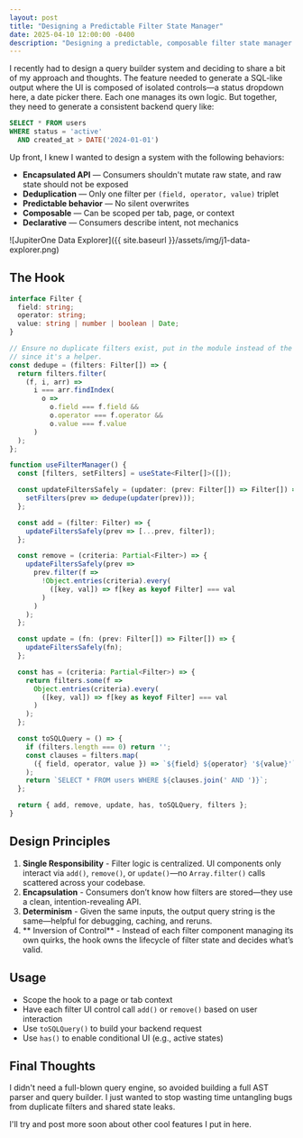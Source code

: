 ```yaml
---
layout: post
title: "Designing a Predictable Filter State Manager"
date: 2025-04-10 12:00:00 -0400
description: "Designing a predictable, composable filter state manager for query-building UIs. Covers API encapsulation, deduplication, and SQL query generation using React hooks."
---
```

I recently had to design a query builder system and deciding to share a bit of my approach and thoughts. The feature needed to generate a SQL-like output where the UI is composed of isolated controls—a status dropdown here, a date picker there. Each one manages its own logic. But together, they need to generate a consistent backend query like:

```sql
SELECT * FROM users
WHERE status = 'active'
  AND created_at > DATE('2024-01-01')
```

Up front, I knew I wanted to design a system with the following behaviors:
- **Encapsulated API** — Consumers shouldn't mutate raw state, and raw state should not be exposed 
- **Deduplication** — Only one filter per `(field, operator, value)` triplet  
- **Predictable behavior** — No silent overwrites  
- **Composable** — Can be scoped per tab, page, or context  
- **Declarative** — Consumers describe intent, not mechanics
  
![JupiterOne Data Explorer]({{ site.baseurl }}/assets/img/j1-data-explorer.png)

## The Hook

```ts
interface Filter {
  field: string;
  operator: string;
  value: string | number | boolean | Date;
}

// Ensure no duplicate filters exist, put in the module instead of the hook
// since it's a helper.
const dedupe = (filters: Filter[]) => {
  return filters.filter(
    (f, i, arr) =>
      i === arr.findIndex(
        o =>
          o.field === f.field &&
          o.operator === f.operator &&
          o.value === f.value
      )
  );
};

function useFilterManager() {
  const [filters, setFilters] = useState<Filter[]>([]);

  const updateFiltersSafely = (updater: (prev: Filter[]) => Filter[]) => {
    setFilters(prev => dedupe(updater(prev)));
  };

  const add = (filter: Filter) => {
    updateFiltersSafely(prev => [...prev, filter]);
  };

  const remove = (criteria: Partial<Filter>) => {
    updateFiltersSafely(prev =>
      prev.filter(f =>
        !Object.entries(criteria).every(
          ([key, val]) => f[key as keyof Filter] === val
        )
      )
    );
  };

  const update = (fn: (prev: Filter[]) => Filter[]) => {
    updateFiltersSafely(fn);
  };

  const has = (criteria: Partial<Filter>) => {
    return filters.some(f =>
      Object.entries(criteria).every(
        ([key, val]) => f[key as keyof Filter] === val
      )
    );
  };

  const toSQLQuery = () => {
    if (filters.length === 0) return '';
    const clauses = filters.map(
      ({ field, operator, value }) => `${field} ${operator} '${value}'`
    );
    return `SELECT * FROM users WHERE ${clauses.join(' AND ')}`;
  };

  return { add, remove, update, has, toSQLQuery, filters };
}
```

## Design Principles

1. **Single Responsibility** - Filter logic is centralized. UI components only interact via `add()`, `remove()`, or `update()`—no `Array.filter()` calls scattered across your codebase.
2. **Encapsulation** - Consumers don’t know how filters are stored—they use a clean, intention-revealing API.
3. **Determinism** - Given the same inputs, the output query string is the same—helpful for debugging, caching, and reruns.
4. ** Inversion of Control** - Instead of each filter component managing its own quirks, the hook owns the lifecycle of filter state and decides what’s valid.

## Usage

- Scope the hook to a page or tab context
- Have each filter UI control call `add()` or `remove()` based on user interaction
- Use `toSQLQuery()` to build your backend request
- Use `has()` to enable conditional UI (e.g., active states)

## Final Thoughts

I didn't need a full-blown query engine, so avoided building a full AST parser and query builder. I just wanted to stop wasting time untangling bugs from duplicate filters and shared state leaks.

I'll try and post more soon about other cool features I put in here.
